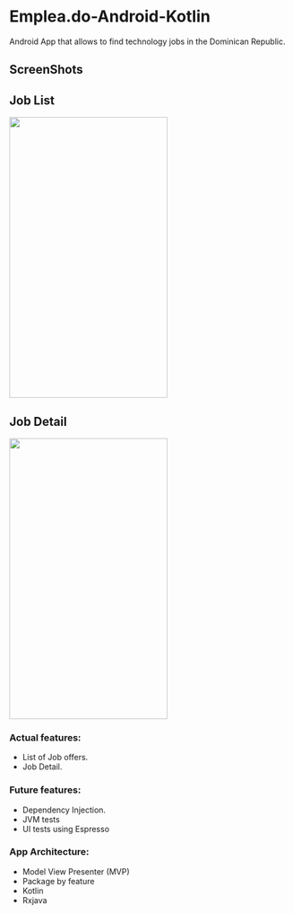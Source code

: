 # Emplea.do-Android-Kotlin

Android App that allows to find technology jobs in the Dominican Republic. 

## ScreenShots

## Job List
<img src="https://raw.githubusercontent.com/wilsonrc/Emplea.do-Android-Kotlin/develop/screenshots/Job%20List.png" align="center" height="500px" width="282px"/>

## Job Detail
<img src="https://raw.githubusercontent.com/wilsonrc/Emplea.do-Android-Kotlin/develop/screenshots/Job%20Detail.png" align="center" height="500px" width="282px"/>

### Actual features:
+ List of Job offers.
+ Job Detail.

### Future features:
+ Dependency Injection.
+ JVM tests
+ UI tests using Espresso
   
### App Architecture:
+ Model View Presenter (MVP)
+ Package by feature
+ Kotlin
+ Rxjava
